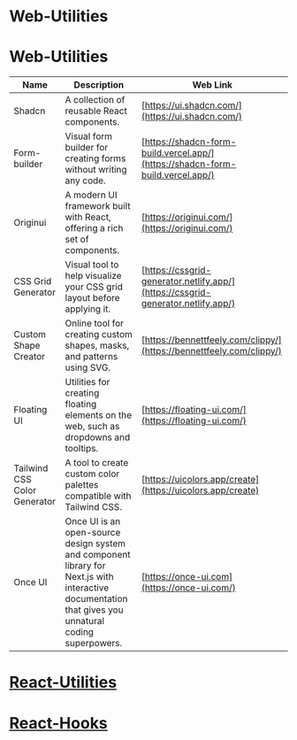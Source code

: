 # Web-Utilities

# Web-Utilities

| Name               | Description                                                                                                         | Web Link                                                     |
|--------------------|-------------------------------------------------------------------------------------------------------------------|--------------------------------------------------------------|
| Shadcn             | A collection of reusable React components.                                                                         | [https://ui.shadcn.com/](https://ui.shadcn.com/)            |
| Form-builder       | Visual form builder for creating forms without writing any code.                                                    | [https://shadcn-form-build.vercel.app/](https://shadcn-form-build.vercel.app/)|
| Originui           | A modern UI framework built with React, offering a rich set of components.                                        | [https://originui.com/](https://originui.com/)                |
| CSS Grid Generator | Visual tool to help visualize your CSS grid layout before applying it.                                             | [https://cssgrid-generator.netlify.app/](https://cssgrid-generator.netlify.app/)|
| Custom Shape Creator | Online tool for creating custom shapes, masks, and patterns using SVG.                                               | [https://bennettfeely.com/clippy/](https://bennettfeely.com/clippy/)|
| Floating UI        | Utilities for creating floating elements on the web, such as dropdowns and tooltips.                               | [https://floating-ui.com/](https://floating-ui.com/)          |
| Tailwind CSS Color Generator | A tool to create custom color palettes compatible with Tailwind CSS.                                               | [https://uicolors.app/create](https://uicolors.app/create)    |
| Once UI | Once UI is an open-source design system and component library for Next.js with interactive documentation that gives you unnatural coding superpowers. | [https://once-ui.com](https://once-ui.com/)


# [React-Utilities](./utils.md)
# [React-Hooks](./hooks.md)